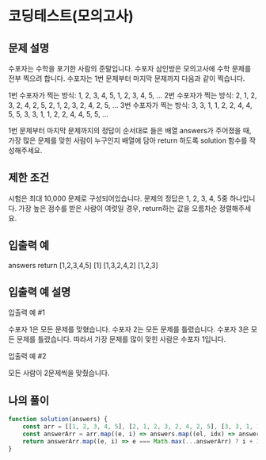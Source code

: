 # 코딩테스트(모의고사)

## 문제 설명

수포자는 수학을 포기한 사람의 준말입니다. 수포자 삼인방은 모의고사에 수학 문제를 전부 찍으려 합니다. 수포자는 1번 문제부터 마지막 문제까지 다음과 같이 찍습니다.

1번 수포자가 찍는 방식: 1, 2, 3, 4, 5, 1, 2, 3, 4, 5, ...
2번 수포자가 찍는 방식: 2, 1, 2, 3, 2, 4, 2, 5, 2, 1, 2, 3, 2, 4, 2, 5, ...
3번 수포자가 찍는 방식: 3, 3, 1, 1, 2, 2, 4, 4, 5, 5, 3, 3, 1, 1, 2, 2, 4, 4, 5, 5, ...

1번 문제부터 마지막 문제까지의 정답이 순서대로 들은 배열 answers가 주어졌을 때, 가장 많은 문제를 맞힌 사람이 누구인지 배열에 담아 return 하도록 solution 함수를 작성해주세요.

## 제한 조건

시험은 최대 10,000 문제로 구성되어있습니다.
문제의 정답은 1, 2, 3, 4, 5중 하나입니다.
가장 높은 점수를 받은 사람이 여럿일 경우, return하는 값을 오름차순 정렬해주세요.


## 입출력 예
answers	    return
[1,2,3,4,5]	[1]
[1,3,2,4,2]	[1,2,3]

## 입출력 예 설명

입출력 예 #1

수포자 1은 모든 문제를 맞혔습니다.
수포자 2는 모든 문제를 틀렸습니다.
수포자 3은 모든 문제를 틀렸습니다.
따라서 가장 문제를 많이 맞힌 사람은 수포자 1입니다.

입출력 예 #2

모든 사람이 2문제씩을 맞췄습니다.

## **나의 풀이**

```jsx
function solution(answers) {
    const arr = [[1, 2, 3, 4, 5], [2, 1, 2, 3, 2, 4, 2, 5], [3, 3, 1, 1, 2, 2, 4, 4, 5, 5]];
    const answerArr = arr.map((e, i) => answers.map((el, idx) => answers[idx] === arr[i][idx%arr[i].length] ? true : false)).map(e => e.filter(el => el).length);
    return answerArr.map((e, i) => e === Math.max(...answerArr) ? i + 1 : 0).filter(e => e !== 0);
}
```

